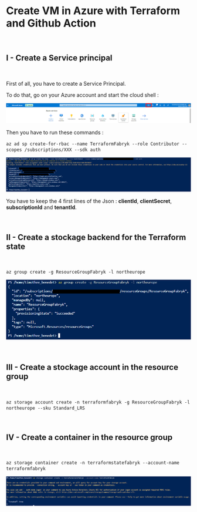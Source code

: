 # Create VM in Azure with Terraform and Github Action

<br>

## I - Create a Service principal

<br>

First of all, you have to create a Service Principal. 

To do that, go on your Azure account and start the cloud shell :

![image0](/Documentation/Pictures/Cloud__Shell.png)

Then you have to run these commands :


```
az ad sp create-for-rbac --name TerraformFabryk --role Contributor --scopes /subscriptions/XXX --sdk auth
```

![image1](/Documentation/Pictures/1.png)

You have to keep the 4 first lines of the Json : **clientId**, **clientSecret**, **subscriptionId** and **tenantId**.

<br>

## II - Create a stockage backend for the Terraform state

<br>

```
az group create -g ResourceGroupFabryk -l northeurope
```

![image2](/Documentation/Pictures/2.png)

<br>

## III - Create a stockage account in the resource group

<br>

```
az storage account create -n terraformfabryk -g ResourceGroupFabryk -l northeurope --sku Standard_LRS
```

<br>

## IV - Create a container in the resource group
<br>

```
az storage container create -n terraformstatefabryk --account-name terraformfabryk
```
![image3](/Documentation/Pictures/4.png)

